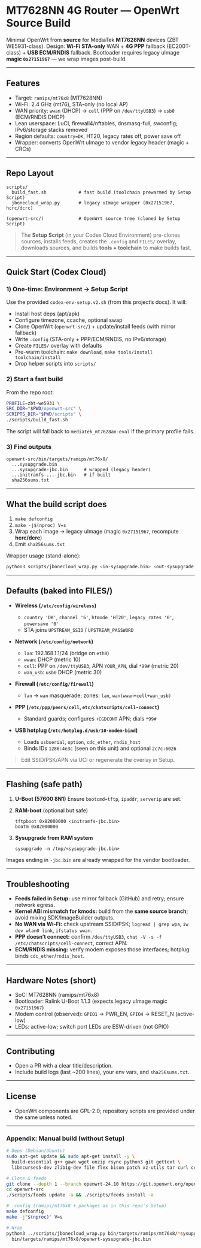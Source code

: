 # MT7628NN 4G Router — OpenWrt Source Build

Minimal OpenWrt from **source** for MediaTek **MT7628NN** devices (ZBT WE5931-class).
Design: **Wi-Fi STA-only** WAN + **4G PPP** fallback (EC200T-class) + **USB ECM/RNDIS** fallback.
Bootloader requires legacy uImage **magic `0x27151967`** — we wrap images post-build.

---

## Features

* Target: `ramips/mt76x8` (MT7628NN)
* Wi-Fi: 2.4 GHz (mt76), STA-only (no local AP)
* WAN priority: `wwan` (DHCP) → `cell` (PPP on `/dev/ttyUSB3`) → `usb0` (ECM/RNDIS DHCP)
* Lean userspace: LuCI, firewall4/nftables, dnsmasq-full, swconfig; IPv6/storage stacks removed
* Region defaults: `country=DK`, HT20, legacy rates off, power save off
* Wrapper: converts OpenWrt uImage to vendor legacy header (magic + CRCs)

---

## Repo Layout

```
scripts/
  build_fast.sh            # fast build (toolchain prewarmed by Setup Script)
  jbonecloud_wrap.py       # legacy uImage wrapper (0x27151967, hcrc/dcrc)

(openwrt-src/)             # OpenWrt source tree (cloned by Setup Script)
```

> The **Setup Script** (in your Codex Cloud Environment) pre-clones sources, installs feeds, creates the `.config` and `FILES/` overlay, downloads sources, and builds **tools + toolchain** to make builds fast.

---

## Quick Start (Codex Cloud)

### 1) One-time: Environment → Setup Script

Use the provided `codex-env-setup.v2.sh` (from this project’s docs). It will:

* Install host deps (apt/apk)
* Configure timezone, ccache, optional swap
* Clone OpenWrt (`openwrt-src/`) + update/install feeds (with mirror fallback)
* Write `.config` (STA-only + PPP/ECM/RNDIS, no IPv6/storage)
* Create `FILES/` overlay with defaults
* Pre-warm toolchain: `make download`, `make tools/install toolchain/install`
* Drop helper scripts into `scripts/`

### 2) Start a fast build

From the repo root:

```bash
PROFILE=zbt-we5931 \
SRC_DIR="$PWD/openwrt-src" \
SCRIPTS_DIR="$PWD/scripts" \
./scripts/build_fast.sh
```

The script will fall back to `mediatek_mt7628an-eval` if the primary profile fails.

### 3) Find outputs

```
openwrt-src/bin/targets/ramips/mt76x8/
  ...sysupgrade.bin
  ...sysupgrade-jbc.bin      # wrapped (legacy header)
  ...initramfs-...-jbc.bin   # if built
  sha256sums.txt
```

---

## What the build script does

1. `make defconfig`
2. `make -j$(nproc) V=s`
3. Wrap each image → legacy uImage (magic `0x27151967`, recompute **hcrc/dcrc**)
4. Emit `sha256sums.txt`

Wrapper usage (stand-alone):

```bash
python3 scripts/jbonecloud_wrap.py <in-sysupgrade.bin> <out-sysupgrade-jbc.bin>
```

---

## Defaults (baked into FILES/)

* **Wireless (`/etc/config/wireless`)**

  * `country 'DK'`, `channel '6'`, `htmode 'HT20'`, `legacy_rates '0'`, `powersave '0'`
  * STA joins `UPSTREAM_SSID` / `UPSTREAM_PASSWORD`

* **Network (`/etc/config/network`)**

  * `lan`: 192.168.1.1/24 (bridge on `eth0`)
  * `wwan`: DHCP (metric 10)
  * `cell`: PPP on `/dev/ttyUSB3`, APN `YOUR_APN`, dial `*99#` (metric 20)
  * `wan_usb`: `usb0` DHCP (metric 30)

* **Firewall (`/etc/config/firewall`)**

  * `lan` → `wan` masquerade; zones: `lan`, `wan(wwan+cell+wan_usb)`

* **PPP (`/etc/ppp/peers/cell`, `etc/chatscripts/cell-connect`)**

  * Standard guards; configures `+CGDCONT` APN; dials `*99#`

* **USB hotplug (`/etc/hotplug.d/usb/10-modem-bind`)**

  * Loads `usbserial`, `option`, `cdc_ether`, `rndis_host`
  * Binds IDs `1286:4e3c` (seen on this unit) and optional `2c7c:6026`

> Edit SSID/PSK/APN via UCI or regenerate the overlay in Setup.

---

## Flashing (safe path)

1. **U-Boot (57600 8N1)**
   Ensure `bootcmd=tftp`, `ipaddr`, `serverip` are set.

2. **RAM-boot** (optional but safe)

   ```
   tftpboot 0x82000000 <initramfs-jbc.bin>
   bootm 0x82000000
   ```

3. **Sysupgrade from RAM system**

   ```
   sysupgrade -n /tmp/<sysupgrade-jbc.bin>
   ```

Images ending in `-jbc.bin` are already wrapped for the vendor bootloader.

---

## Troubleshooting

* **Feeds failed in Setup:** use mirror fallback (GitHub) and retry; ensure network egress.
* **Kernel ABI mismatch for kmods:** build from the **same source branch**; avoid mixing SDK/ImageBuilder outputs.
* **No WAN via Wi-Fi:** check upstream SSID/PSK; `logread | grep wpa`, `iw dev wlan0 link`, `ifstatus wwan`.
* **PPP doesn’t connect:** confirm `/dev/ttyUSB3`, `chat -V -s -f /etc/chatscripts/cell-connect`, correct APN.
* **ECM/RNDIS missing:** verify modem exposes those interfaces; hotplug binds `cdc_ether`/`rndis_host`.

---

## Hardware Notes (short)

* SoC: MT7628NN (ramips/mt76x8)
* Bootloader: Ralink U-Boot 1.1.3 (expects legacy uImage magic `0x27151967`)
* Modem control (observed): `GPIO1` → PWR_EN, `GPIO4` → RESET_N (active-low)
* LEDs: active-low; switch port LEDs are ESW-driven (not GPIO)

---

## Contributing

* Open a PR with a clear title/description.
* Include build logs (last ~200 lines), your env vars, and `sha256sums.txt`.

---

## License

* OpenWrt components are GPL-2.0; repository scripts are provided under the same unless noted.

---

### Appendix: Manual build (without Setup)

```bash
# Deps (Debian/Ubuntu)
sudo apt-get update && sudo apt-get install -y \
  build-essential g++ gawk wget unzip rsync python3 git gettext \
  libncurses5-dev zlib1g-dev file flex bison patch xz-utils tar curl ccache

# Clone & feeds
git clone --depth 1 --branch openwrt-24.10 https://git.openwrt.org/openwrt/openwrt.git openwrt-src
cd openwrt-src
./scripts/feeds update -a && ./scripts/feeds install -a

# .config (ramips/mt76x8 + packages as in this repo’s Setup)
make defconfig
make -j"$(nproc)" V=s

# Wrap
python3 ../scripts/jbonecloud_wrap.py bin/targets/ramips/mt76x8/*sysupgrade*.bin \
  bin/targets/ramips/mt76x8/openwrt-sysupgrade-jbc.bin
```
